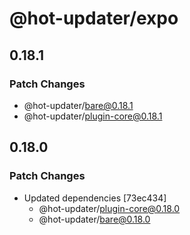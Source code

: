 # @hot-updater/expo

## 0.18.1

### Patch Changes

- @hot-updater/bare@0.18.1
- @hot-updater/plugin-core@0.18.1

## 0.18.0

### Patch Changes

- Updated dependencies [73ec434]
  - @hot-updater/plugin-core@0.18.0
  - @hot-updater/bare@0.18.0
